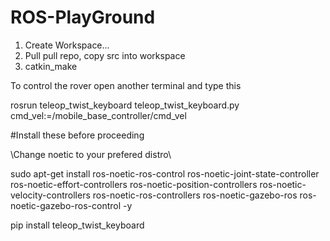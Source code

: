 # ROS-PlayGround

1. Create Workspace...
2. Pull pull repo, copy src into workspace
3. catkin_make

To control the rover open another terminal and type this

rosrun teleop_twist_keyboard teleop_twist_keyboard.py cmd_vel:=/mobile_base_controller/cmd_vel


#Install these before proceeding

\\Change noetic to your prefered distro\\

sudo apt-get install ros-noetic-ros-control ros-noetic-joint-state-controller ros-noetic-effort-controllers ros-noetic-position-controllers ros-noetic-velocity-controllers ros-noetic-ros-controllers ros-noetic-gazebo-ros ros-noetic-gazebo-ros-control -y

pip install teleop_twist_keyboard